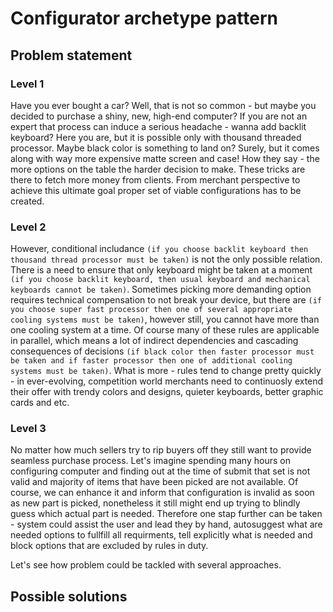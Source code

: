 # Configurator archetype pattern

## Problem statement

### Level 1

Have you ever bought a car? Well, that is not so common - but maybe you decided to purchase a shiny, new, high-end computer? If you are not an expert that process can induce a serious headache - wanna add backlit keyboard? Here you are, but it is possible only with thousand threaded processor. Maybe black color is something to land on? Surely, but it comes along with way more expensive matte screen and case! How they say - the more options on the table the harder decision to make. These tricks are there to fetch more money from clients. From merchant perspective to achieve this ultimate goal proper set of viable configurations has to be created.

### Level 2

However, conditional includance `(if you choose backlit keyboard then thousand thread processor must be taken)` is not the only possible relation. There is a need to ensure that only keyboard might be taken at a moment `(if you choose backlit keyboard, then usual keyboard and mechanical keyboards cannot be taken)`. Sometimes picking more demanding option requires technical compensation to not break your device, but there are `(if you choose super fast processor then one of several appropriate cooling systems must be taken)`, however still, you cannot have more than one cooling system at a time. Of course many of these rules are applicable in parallel, which means a lot of indirect dependencies and cascading consequences of decisions `(if black color then faster processor must be taken and if faster processor then one of additional cooling systems must be taken)`. What is more - rules tend to change pretty quickly - in ever-evolving, competition world merchants need to continuosly extend their offer with trendy colors and designs, quieter keyboards, better graphic cards and etc.

### Level 3

No matter how much sellers try to rip buyers off they still want to provide seamless purchase process. Let's imagine spending many hours on configuring computer and finding out at the time of submit that set is not valid and majority of items that have been picked are not available. Of course, we can enhance it and inform that configuration is invalid as soon as new part is picked, nonetheless it still might end up trying to blindly guess which actual part is needed. Therefore one stap further can be taken - system could assist the user and lead they by hand, autosuggest what are needed options to fullfill all requirments, tell explicitly what is needed and block options that are excluded by rules in duty.

Let's see how problem could be tackled with several approaches.

## Possible solutions

